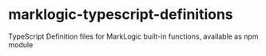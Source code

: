 # marklogic-typescript-definitions
TypeScript Definition files for MarkLogic built-in functions, available as npm module
